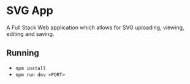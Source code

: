 # SVG App
A Full Stack Web application which allows for SVG uploading, viewing, editing and saving.

## Running
- `npm install`
- `npm run dev <PORT>`
